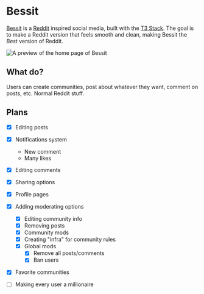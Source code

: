 # Bessit

[Bessit](https://bessit.vercel.app/) is a [Reddit](https://www.reddit.com/) inspired social media, built with the [T3 Stack](https://create.t3.gg/). The goal is to make a Reddit version that feels smooth and clean, making Bessit the *Best* version of Reddit.

![A preview of the home page of Bessit](https://user-images.githubusercontent.com/70011806/208293747-4f60e6e5-cec8-4eba-9b86-c3f29fd70864.png)



## What do?

Users can create communities, post about whatever they want, comment on posts, etc. Normal Reddit stuff.

## Plans

* [X] Editing posts
* [X] Notifications system
  - New comment
  - Many likes
* [X] Editing comments
* [X] Sharing options
* [X] Profile pages
* [X] Adding moderating options
  - [X] Editing community info
  - [X] Removing posts
  - [X] Community mods
  - [X] Creating "infra" for community rules
  - [X] Global mods
    - [X] Remove all posts/comments
    - [X] Ban users
* [X] Favorite communities
* [ ] Making every user a millionaire

